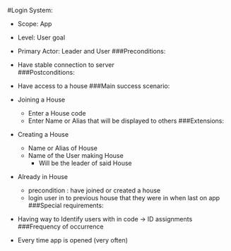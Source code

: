 #Login System:
+ Scope: App
+ Level: User goal
+ Primary Actor: Leader and User
###Preconditions:
+ Have stable connection to server		
###Postconditions:
+ Have access to a house
###Main success scenario:
+ Joining a House
  + Enter a House code
  + Enter Name or Alias that will be displayed to others
###Extensions:
+ Creating a House
  + Name or Alias of House
  + Name of the User making House
    + Will be the leader of said House

+ Already in House
  + precondition : have joined or created a house
  + login user in to previous house that they were in when last on app
###Special requirements: 
+ Having way to Identify users with in code → ID assignments
###Frequency of occurrence
+ Every time app is opened (very often)
